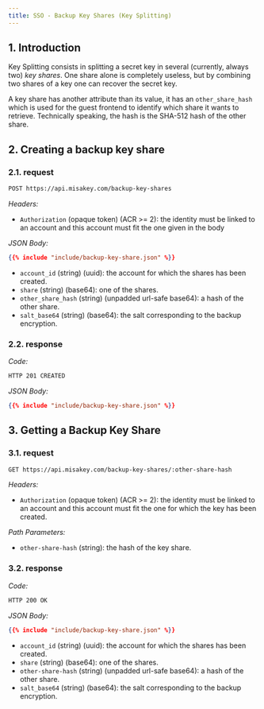 ```yaml
---
title: SSO - Backup Key Shares (Key Splitting)
---
```

## 1. Introduction

Key Splitting consists in splitting a secret key in several (currently, always two) *key shares*.
One share alone is completely useless, but by combining two shares of a key one can recover the secret key.

A key share has another attribute than its value,
it has an `other_share_hash` which is used for the guest frontend to identify which share it wants to retrieve.
Technically speaking, the hash is the SHA-512 hash of the other share.

## 2. Creating a backup key share

### 2.1. request

```bash
POST https://api.misakey.com/backup-key-shares
```

_Headers:_
- `Authorization` (opaque token) (ACR >= 2): the identity must be linked to an account and this account must fit the one given in the body

_JSON Body:_
```json
{{% include "include/backup-key-share.json" %}}
```

- `account_id` (string) (uuid): the account for which the shares has been created.
- `share` (string) (base64): one of the shares.
- `other_share_hash` (string) (unpadded url-safe base64): a hash of the other share.
- `salt_base64` (string) (base64): the salt corresponding to the backup encryption.

### 2.2. response

_Code:_
```bash
HTTP 201 CREATED
```

_JSON Body:_
```json
{{% include "include/backup-key-share.json" %}}
```

## 3. Getting a Backup Key Share

### 3.1. request

```bash
GET https://api.misakey.com/backup-key-shares/:other-share-hash
```

_Headers:_
- `Authorization` (opaque token) (ACR >= 2): the identity must be linked to an account and this account must fit the one for which the key has been created.

_Path Parameters:_
- `other-share-hash` (string): the hash of the key share.


### 3.2. response

_Code:_
```bash
HTTP 200 OK
```

_JSON Body:_
```json
{{% include "include/backup-key-share.json" %}}
```

- `account_id` (string) (uuid): the account for which the shares has been created.
- `share` (string) (base64): one of the shares.
- `other-share-hash` (string) (unpadded url-safe base64): a hash of the other share.
- `salt_base64` (string) (base64): the salt corresponding to the backup encryption.
